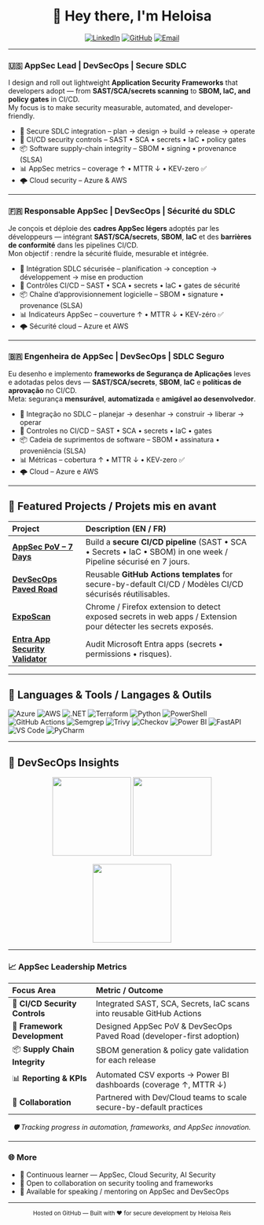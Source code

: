 <!-- Profile README — Heloisa Ferreira (AppSec Lead / DevSecOps) -->

<h1 align="center">👋 Hey there, I'm Heloisa</h1>

<p align="center">
<a href="https://www.linkedin.com/in/helosilvareis/"><img src="https://img.shields.io/badge/LinkedIn-blue?logo=linkedin&logoColor=white" alt="LinkedIn"/></a>
<a href="https://github.com/hel-isa"><img src="https://img.shields.io/badge/GitHub-black?logo=github&logoColor=white" alt="GitHub"/></a>
<a href="mailto:you@example.com"><img src="https://img.shields.io/badge/Email-Contact-red?logo=gmail&logoColor=white" alt="Email"/></a>
</p>

---

### 🇺🇸 AppSec Lead  |  DevSecOps  |  Secure SDLC
I design and roll out lightweight **Application Security Frameworks** that developers adopt — from **SAST/SCA/secrets scanning** to **SBOM, IaC, and policy gates** in CI/CD.  
My focus is to make security measurable, automated, and developer-friendly.

- 🧩 Secure SDLC integration – plan → design → build → release → operate  
- 🔐 CI/CD security controls – SAST • SCA • secrets • IaC • policy gates  
- 📦 Software supply-chain integrity – SBOM • signing • provenance (SLSA)  
- 📊 AppSec metrics – coverage ↑ • MTTR ↓ • KEV-zero ✅  
- 🌩️ Cloud security – Azure & AWS

---

### 🇫🇷 Responsable AppSec  |  DevSecOps  |  Sécurité du SDLC
Je conçois et déploie des **cadres AppSec légers** adoptés par les développeurs — intégrant **SAST/SCA/secrets**, **SBOM**, **IaC** et des **barrières de conformité** dans les pipelines CI/CD.  
Mon objectif : rendre la sécurité fluide, mesurable et intégrée.

- 🧩 Intégration SDLC sécurisée – planification → conception → développement → mise en production  
- 🔐 Contrôles CI/CD – SAST • SCA • secrets • IaC • gates de sécurité  
- 📦 Chaîne d’approvisionnement logicielle – SBOM • signature • provenance (SLSA)  
- 📊 Indicateurs AppSec – couverture ↑ • MTTR ↓ • KEV-zéro ✅  
- 🌩️ Sécurité cloud – Azure et AWS

---

### 🇧🇷 Engenheira de AppSec  |  DevSecOps  |  SDLC Seguro
Eu desenho e implemento **frameworks de Segurança de Aplicações** leves e adotadas pelos devs — **SAST/SCA/secrets**, **SBOM**, **IaC** e **políticas de aprovação** no CI/CD.  
Meta: segurança **mensurável**, **automatizada** e **amigável ao desenvolvedor**.

- 🧩 Integração no SDLC – planejar → desenhar → construir → liberar → operar  
- 🔐 Controles no CI/CD – SAST • SCA • secrets • IaC • gates  
- 📦 Cadeia de suprimentos de software – SBOM • assinatura • proveniência (SLSA)  
- 📊 Métricas – cobertura ↑ • MTTR ↓ • KEV-zero ✅  
- 🌩️ Cloud – Azure e AWS

---

## 🚀 Featured Projects / Projets mis en avant

| Project | Description (EN / FR) |
|:--|:--|
| [**AppSec PoV – 7 Days**](https://github.com/hel-isa/appsec-pov-demo) | Build a **secure CI/CD pipeline** (SAST • SCA • Secrets • IaC • SBOM) in one week / Pipeline sécurisé en 7 jours. |
| [**DevSecOps Paved Road**](https://github.com/hel-isa/devsecops-paved-road) | Reusable **GitHub Actions templates** for secure-by-default CI/CD / Modèles CI/CD sécurisés réutilisables. |
| [**ExpoScan**](https://github.com/hel-isa/exposcan) | Chrome / Firefox extension to detect exposed secrets in web apps / Extension pour détecter les secrets exposés. |
| [**Entra App Security Validator**](https://github.com/hel-isa/entra-app-security-validator) | Audit Microsoft Entra apps (secrets • permissions • risques). |

---

## 🧰 Languages & Tools / Langages & Outils
![Azure](https://img.shields.io/badge/Azure-0078D7?logo=microsoft-azure&logoColor=white)
![AWS](https://img.shields.io/badge/AWS-232F3E?logo=amazon-aws&logoColor=white)
![.NET](https://img.shields.io/badge/.NET-512BD4?logo=dotnet&logoColor=white)
![Terraform](https://img.shields.io/badge/Terraform-7B42BC?logo=terraform&logoColor=white)
![Python](https://img.shields.io/badge/Python-3776AB?logo=python&logoColor=white)
![PowerShell](https://img.shields.io/badge/PowerShell-5391FE?logo=powershell&logoColor=white)
![GitHub Actions](https://img.shields.io/badge/GitHub_Actions-2088FF?logo=github-actions&logoColor=white)
![Semgrep](https://img.shields.io/badge/Semgrep-2E3440?logo=semgrep&logoColor=white)
![Trivy](https://img.shields.io/badge/Trivy-0F5FFF?logo=aqua&logoColor=white)
![Checkov](https://img.shields.io/badge/Checkov-FF6C37?logo=checkov&logoColor=white)
![Power BI](https://img.shields.io/badge/Power_BI-F2C811?logo=power-bi&logoColor=black)
![FastAPI](https://img.shields.io/badge/FastAPI-009688?logo=fastapi&logoColor=white)
![VS Code](https://img.shields.io/badge/VS_Code-007ACC?logo=visual-studio-code&logoColor=white)
![PyCharm](https://img.shields.io/badge/PyCharm-000000?logo=pycharm&logoColor=white)

---

## 🧩 DevSecOps Insights

<p align="center">
  <img height="160" src="https://github-readme-stats.vercel.app/api?username=hel-isa&show_icons=true&theme=dark&hide_border=true&count_private=true&include_all_commits=true" />
  <img height="160" src="https://github-readme-stats.vercel.app/api/top-langs/?username=hel-isa&layout=compact&theme=dark&hide_border=true&langs_count=6" />
</p>

<p align="center">
  <img height="160" src="https://github-profile-summary-cards.vercel.app/api/cards/profile-details?username=hel-isa&theme=github_dark" />
</p>

---

### 📈 AppSec Leadership Metrics

| Focus Area | Metric / Outcome |
|:--|:--|
| 🔐 **CI/CD Security Controls** | Integrated SAST, SCA, Secrets, IaC scans into reusable GitHub Actions |
| 🧩 **Framework Development** | Designed AppSec PoV & DevSecOps Paved Road (developer-first adoption) |
| 📦 **Supply Chain Integrity** | SBOM generation & policy gate validation for each release |
| 📊 **Reporting & KPIs** | Automated CSV exports → Power BI dashboards (coverage ↑, MTTR ↓) |
| 🤝 **Collaboration** | Partnered with Dev/Cloud teams to scale secure-by-default practices |

<p align="center"><i>🛡️ Tracking progress in automation, frameworks, and AppSec innovation.</i></p>

---

### 🌐 More
- 🧠 Continuous learner — AppSec, Cloud Security, AI Security  
- 🤝 Open to collaboration on security tooling and frameworks  
- 💬 Available for speaking / mentoring on AppSec and DevSecOps  

---

<p align="center"><sub>Hosted on GitHub — Built with ❤️ for secure development by Heloisa Reis</sub></p>
